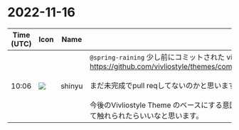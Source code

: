 # 2022-11-16

|Time (UTC)|Icon|Name|Message|
|---|---|---|---|
|10:06|![](https://avatars.slack-edge.com/2018-04-27/354445776386_e258f5ed5ba887b08668_72.jpg)|shinyu|`@spring-raining` 少し前にコミットされた vivliostyle/themes の `theme-base` ブランチ、<br><https://github.com/vivliostyle/themes/commit/6ad920fdaa2764761c7bda0eaf20b4b1d28a048a><br><br>まだ未完成でpull reqしてないのかと思いますが、draft pull reqにしておきませんか？<br><br>今後のVivliostyle Theme のベースにする意図かと思います。こんどの日曜日のイベントでこれについて触れられたらいいなと思います。|
